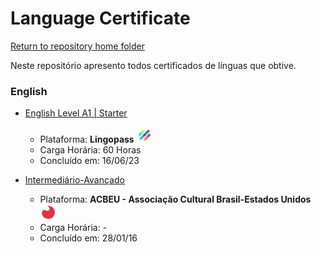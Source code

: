 # Language Certificate
[Return to repository home folder](../)

Neste repositório apresento todos certificados de línguas que obtive.

### English
- [English Level A1 | Starter](../cert_languages/ingles/(23-06-16)%20Cert%20A1%20PH%20LP.pdf)
  - Plataforma: **Lingopass**   <img src="../0-aux/logos/plataforma/lingopass.jpeg" alt="simplifica_treinamentos" width="auto" height="25">
  - Carga Horária: 60 Horas
  - Concluído em: 16/06/23

- [Intermediário-Avançado](../cert_languages/ingles/(16-01-28)%20Cert%20Inter-Avanç%20Inglês%20PH%20ACBEU.pdf)
  - Plataforma: **ACBEU - Associação Cultural Brasil-Estados Unidos**   <img src="../0-aux/logos/plataforma/acbeu.jpeg" alt="simplifica_treinamentos" width="auto" height="25">
  - Carga Horária: -
  - Concluído em: 28/01/16